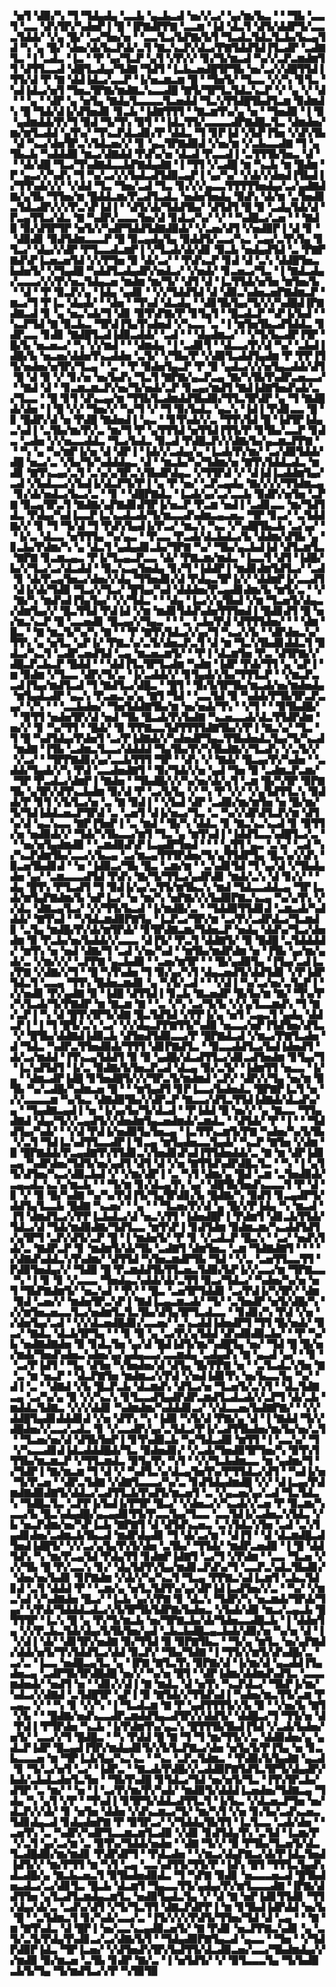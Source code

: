 ▝▅▜▝▟▉▞▚▝▜▝▜▟▄▟▄▝▃▃▙▝▄▃▙▃▟▝▅▞▞▃▞▝▄▞▆▞▙▃▝▝▝▜▙▝▃▃▜▝▃▃▝▟▚▜▛▞▚▟▅▛▐▝█▝▐▛▇▟▛▛▇▝▃▃▆▝▐▟▝▟▃▜▝▟▜▞▟▟▛▜▞▃▃▃▜▟▟▞▝▞▄▝█▞▝▃▞▜▅▞▅▝▝▃▃▜▃▞▙▛▇▞▙▜▝▜▃▟▃▜▟▃▜▃▙▞▙▃▄▜▟▝▚▝▄▝█▞▝▟▅▞▟▞▙▃▛▟▞▃▜▝▇▃▚▃▛▞▟▃▞▛▇▜▟▟▜▟▐▜▃▟▛▝▃▟▇▜▃▝▐▝▃▟▃▝▐▃▝▝▛▝▄▞▜▃▛▝▄▜▝▞▛▞▞▝▊▞▜▞▆▃▟▝▚▞▞▃▛▃▆▟▆▜▜▝▟▜▜▃▃▟▝▟█▜▃▟▄▞▜▟▇▝▜▟▜▝▐▃▙▃▅▟█▜▛▜▙▝▅▞▃▞▞▟█▜▜▟▐▜▜▞▟▝▛▝▇▝▟▟▐▟▃▞▃▃▛▝▐▞▅▃▆▃▆▝█▝▝▜▅▜▞▝▜▃▃▝▞▞▚▝▊▜▃▝▚▟▐▟▃▞▅▜▝▜▅▃▜▛▇▞▆▟▇▃▚▃▃▟█▝▇▜▞▜▛▜▃▜▟▃▚▃▛▝▞▝▄▝▞▝▟▝▝▝▄▝▝▟▛▝▄▝▅▜▄▝▇▟▄▜▃▃▃▃▜▃▅▟▟▝▜▃▚▜▜▟█▜▙▟▜▃▆▝▉▟▆▟▚▝█▝▜▟▞▟▐▞▟▜▅▟▊▝▊▃▙▝▐▟▇▜▜▜▝▝▇▃▆▜▚▞▄▝▅▝▝▜▅▟▉▝▐▝▉▝▄▟▆▟▟▞▛▞▜▝▉▟▝▜▞▜▚▝▉▜▝▝▐▟▃▜▜▞▃▃▃▃▟▛▇▟█▃▜▃▝▟▆▟▅▞▆▞▆▜▃▟▟▝▄▜▚▞▝▜▚▃▛▟▃▟▊▞▛▝▟▟▃▝▜▝▊▛▐▟▝▞▙▛▐▜▅▝▞▟▚▜▙▝▟▝▚▃▞▟▅▜▛▃▚▜▟▃▅▞▞▝▊▝▄▃▜▛▇▟▉▟▝▞▅▞▆▝▞▃▙▃▃▟▇▝▜▝▄▜▙▃▙▝▚▟▟▟▉▝▆▃▞▟▇▟▟▝▛▟▚▞▅▝▟▃▟▝▛▃▃▟▐▝▃▜▜▜▙▜▅▃▝▟▝▝▝▟▞▟█▝▜▃▞▜▚▟▇▟▃▃▙▛▇▟▄▟▇▝▐▝▜▜▝▞▃▟█▝▆▝▚▃▙▝▆▝█▟▆▝▛▝▄▃▞▞▚▟▚▝▜▝▚▞▃▞▞▞▙▟▃▟▜▟▉▃▄▛▐▝▄▞▚▞▝▞▟▞▞▟▅▟▐▜▙▟▐▞▜▜▚▟▞▞▞▝▞▟▟▝▜▃▝▜▅▞▃▟▝▜▃▝▊▞▞▞▄▃▃▜▜▜▜▜▅▟▄▞▃▞▄▟▇▟▇▞▄▜▙▝▜▜▅▞▆▝█▟▟▃▆▞▛▃▟▜▃▟▃▝▅▟▅▜▅▟▄▝▉▟▚▝▟▞▆▝▃▜▅▟▊▃▜▟▃▟▛▞▞▞▛▃▚▛▐▟▐▝▝▟▜▞▟▞▜▟▟▜▙▞▝▟▜▟▜▝█▝▉▝▃▟▄▜▟▞▟▝▛▃▄▜▜▃▞▟▃▝▇▝▚▟▛▞▃▃▃▜▅▞▟▝▊▟▃▞▚▞▝▞▝▝▚▟█▃▞▃▅▝▝▝▇▟▉▝▉▞▟▜▛▜▛▝▅▜▞▞▚▟▛▜▟▟▜▟▇▟▉▟▞▝▞▃▅▞▟▜▝▞▅▟▉▛▐▝▟▝▊▝▝▟▉▟▊▝▉▟▜▟▆▃▃▃▛▝█▝▉▃▄▟▄▜▄▝▉▟▟▜▞▃▃▞▚▃▝▃▄▞▃▜▚▜▄▝▊▜▃▞▝▟▄▞▞▟▛▝▛▜▃▃▟▃▆▛▐▝▞▜▃▟▞▟▞▟▊▝▉▃▙▝▅▟▄▟▜▟▝▃▝▛▇▛▇▟▚▛▐▃▅▃▅▜▟▝▞▞▛▜▅▝▉▝▟▞▃▞▝▝▛▟▚▃▛▝▊▟▝▟▝▃▚▝▟▟█▜▅▃▙▟▅▜▞▝▞▜▄▟█▝▚▟▟▜▃▟▄▟▛▞▅▟▃▞▝▞▅▟▞▝▊▃▅▃▞▜▃▝▐▝▇▟▃▟▄▞▃▃▃▞▞▞▛▞▅▃▜▟▄▃▅▝▆▟▆▝▆▞▜▞▝▟▜▝▟▝▐▃▜▜▟▞▅▜▅▝▆▜▅▞▙▝▝▟▝▝▛▝▉▃▛▞▄▝▐▟▄▝▄▟▊▝▝▞▞▜▟▟▜▟▝▟▝▟▉▃▚▟▅▃▅▛▇▟▆▃▛▝▆▃▞▜▝▛▐▃▝▟▄▟▞▝▝▟▅▝▝▜▚▟▝▟▃▟▄▝▝▟▊▜▙▜▄▞▜▞▞▞▚▟█▟▐▛▇▟▇▃▟▝▊▝▄▝▅▃▚▟▞▜▝▟▊▝▉▜▚▛▇▞▛▝▊▜▄▜▝▝█▃▟▃▛▝▚▛▐▞▙▟▝▝▚▃▛▜▟▝▇▝▉▃▙▃▝▜▛▟▐▜▄▜▚▟▅▟▝▞▚▃▃▝▃▝▐▝▆▜▅▜▙▃▟▜▟▟▃▝▊▟▛▃▃▝▊▟▊▝▇▟█▜▃▟▐▟▉▃▟▟▞▝▃▟▝▝▝▟▄▟▆▃▞▝▝▞▜▞▙▃▟▛▐▜▛▝█▞▙▝▅▃▅▃▞▝▚▝▞▞▆▟▝▝▝▟▆▟▄▝▐▝▃▟▊▜▝▝▟▃▃▞▛▞▟▝▚▞▝▃▙▟▐▟█▞▙▝▅▃▅▞▟▟▅▜▚▃▟▟▅▝▃▜▞▝▞▜▙▞▛▝▞▟▉▜▃▟▟▜▄▟▆▝▛▝▛▛▐▜▜▞▅▟▅▞▅▜▛▞▜▃▄▝▝▃▝▝▛▝▉▟▅▜▄▃▛▝▛▝▉▝▄▟▃▞▞▞▅▜▄▃▟▟▞▟▜▝█▝▟▝▉▝▞▝▊▞▅▝▅▞▙▟▚▝▜▃▜▝▇▛▇▞▄▃▛▃▄▝▇▞▚▜▙▜▚▟▛▃▅▃▃▞▝▝▇▟▝▟▝▝▊▃▆▃▆▃▛▞▅▞▜▞▅▟▞▃▛▝▊▃▄▞▆▟▜▝▇▟▐▟▇▜▅▟▚▟▞▃▞▜▃▃▝▝█▝▊▜▝▟▚▃▄▞▆▝▜▜▙▜▃▟▆▟▟▜▙▟▉▞▜▜▃▜▛▟▛▝▄▝▜▝▇▟█▟▞▟▅▝▐▝█▝▞▞▝▜▅▞▞▝▚▞▜▝▞▝▜▝▉▞▙▟▃▝▄▃▚▝▐▟▐▝▛▟▊▃▃▝█▝▊▝█▟▛▞▟▝▅▝▛▟█▝▇▟▅▟▐▝▄▃▝▝▊▜▚▟▞▞▃▝▜▜▚▜▟▝█▝▐▟▜▛▐▟▄▃▚▟▐▝▃▜▙▞▆▞▛▞▃▝▆▞▜▝▛▝▄▜▜▜▟▝▅▜▜▟▐▜▜▞▛▝▊▜▙▞▃▃▛▝▊▟▃▝▃▟▅▝▞▞▅▃▃▟▟▃▝▜▃▞▙▟▃▝▉▃▟▝▛▟█▃▛▞▞▟▇▞▙▞▄▃▆▃▛▛▇▝▝▝▚▝▄▝▚▞▆▛▐▞▅▝▟▝▟▛▐▝▐▟▞▞▃▟▄▞▄▝▐▃▟▞▛▞▆▞▝▃▞▟▉▜▟▟▞▟█▝▅▃▞▃▝▞▙▞▜▞▚▟▟▟▄▃▝▟▝▝▆▃▙▞▚▞▜▟▆▞▅▝▇▜▚▜▟▟▃▟▃▝▆▟▊▝▇▜▚▃▄▞▃▜▝▃▚▞▄▜▛▃▚▜▙▟▛▟▄▃▝▞▜▜▛▟▝▞▝▟▐▟▐▃▟▟▆▜▄▞▃▟▝▞▙▟▃▃▞▞▙▟▐▞▟▃▛▜▞▛▐▝▄▝▛▝▅▞▝▃▛▃▄▟▄▝▇▞▞▞▞▜▜▟▆▃▄▝▊▞▟▞▅▟▃▞▙▃▞▃▝▝▊▝▝▟█▛▇▟▃▝▐▃▟▞▄▞▃▞▃▃▙▝▉▟▛▞▅▜▅▝▃▛▇▝▉▃▄▜▛▃▜▝▇▟▇▞▄▛▇▟▊▟▜▛▐▞▅▃▛▝▛▃▆▝▅▟▐▝▃▟▊▃▃▝▆▞▜▟▜▟▃▝▛▟▄▞▚▟▐▃▃▛▐▃▚▃▟▃▟▞▜▞▆▃▃▟▚▟▆▃▄▃▅▃▝▜▛▝▊▃▞▝▃▜▟▟▇▞▞▝▊▝▜▝▜▞▟▝▜▝▛▟▚▜▄▟▐▞▛▃▞▝▆▃▚▝▚▃▝▞▚▟█▜▙▃▙▝▃▞▄▞▝▝▐▞▃▝▟▃▃▝▅▜▜▜▄▝▚▞▄▃▝▝▛▃▃▝▛▃▟▞▟▃▙▟▃▞▙▝▟▟▆▞▟▜▙▝▄▝▊▃▙▞▛▟▆▞▚▝▄▝▟▃▜▝▄▟▄▟▊▃▙▞▜▛▇▝▚▞▝▜▙▞▄▃▙▟▐▟▝▟▜▃▆▜▃▝▇▛▇▝▊▃▆▃▄▃▝▛▐▞▜▃▄▃▛▃▃▝▟▞▝▛▇▃▆▞▆▟▃▝▐▃▃▜▝▟▜▝▐▟█▞▙▞▞▜▃▞▃▞▟▃▟▟▝▝▉▃▚▃▄▜▅▟▄▝▊▞▜▝▐▟▟▛▐▝▆▟▊▟▆▜▟▜▃▞▝▃▟▝▊▝▟▞▛▃▄▜▅▃▞▟▅▞▞▟▄▝▜▜▅▟▊▞▟▝▛▟▄▃▜▛▐▞▞▝▟▟▆▛▐▞▃▃▟▜▝▟▐▞▟▞▜▟▉▝▜▃▞▞▜▃▞▝█▜▄▞▚▟▝▟▟▟▅▞▛▃▄▟▊▟▆▞▙▝▆▜▞▃▝▝▞▝▇▞▚▝▆▟▚▟▐▜▄▜▄▞▝▞▞▜▟▃▝▝▝▟▄▝▐▃▞▞▄▜▙▟▝▞▆▝▜▃▅▜▞▟▄▃▞▟▆▜▄▞▞▝█▃▜▜▟▝▛▟▐▟▝▞▆▝▆▟▊▜▟▟▚▟▅▜▜▜▅▟▐▝█▟▊▟▜▝█▝▅▞▆▃▚▃▛▝█▝▃▃▅▟▊▝█▃▄▞▞▜▄▃▝▝▝▃▝▃▙▞▛▟▝▟▜▜▜▟▅▞▝▝▝▟▆▝█▃▝▝▇▝▆▃▜▞▚▞▚▝▇▝▝▝▛▝▇▜▚▜▟▃▞▞▄▞▜▝▚▃▞▞▙▝▝▟▛▟▅▃▚▞▜▜▚▝▄▝▅▜▃▝▄▛▐▞▝▛▇▃▚▞▃▜▞▟▅▃▛▃▜▝▟▝▆▝▜▃▚▜▙▟▊▟▟▃▜▝▉▟▃▞▚▃▜▝▃▟▛▃▅▟▜▟▝▃▄▝▆▃▅▃▆▜▞▝▝▛▐▝▟▃▆▜▅▝▛▃▝▟▜▛▇▞▞▟█▃▛▃▙▃▛▝█▟▟▝▝▝▟▟▐▜▃▜▛▜▃▟▆▝▚▟▆▝▐▟▛▝▛▟▞▜▜▝▄▝▄▛▐▝▆▝▉▟▆▝▞▜▃▃▝▟▛▞▜▞▃▝▐▞▃▟▟▞▞▝▊▜▄▟▞▞▙▞▜▜▜▃▛▝▝▞▆▃▛▃▃▟▐▜▄▞▆▟▜▃▟▝▜▝▇▟▜▃▞▟█▃▝▝█▜▝▝▉▞▙▜▛▜▙▞▆▃▟▞▅▞▆▟▅▟▄▝▆▜▄▟▃▟▛▝▄▃▚▝▛▃▅▃▚▞▄▝▇▜▝▜▟▝▝▃▃▜▟▝▉▝▚▟▟▞▛▜▙▜▛▃▛▃▄▞▝▞▚▝▝▝▃▃▙▟▅▞▝▜▅▜▟▟▇▜▙▞▆▝▅▞▅▟▞▜▚▝▝▞▜▝▝▝▉▜▙▟█▞▝▝▉▜▜▝▅▟▅▜▛▞▟▝▅▟▝▜▙▝█▃▟▞▛▞▙▟▇▝▚▃▅▃▃▟▞▟▃▜▜▟▛▟▆▝▅▞▞▝▊▝▚▞▜▜▝▝█▟▞▝▉▝▛▛▇▃▃▜▟▜▜▜▜▟▇▜▙▞▞▛▐▝▇▃▚▞▝▜▃▝▜▝█▝▚▟▜▟▄▞▛▟▅▜▝▃▞▛▐▟▇▟▞▞▚▟▅▟▛▜▄▃▜▜▙▟▅▟▃▜▄▞▜▞▚▃▟▝▆▟▇▝▐▜▙▝▃▟▆▃▜▃▃▞▟▟▟▟▝▜▄▜▙▞▛▞▚▜▙▟▇▞▞▜▃▟▚▝▞▃▜▞▞▝▞▃▞▝▝▜▛▛▇▟▊▞▄▞▃▃▙▜▜▜▝▜▛▝▝▟▚▝▞▝▇▟▞▝█▃▄▞▛▞▚▟▅▝▝▃▟▟▞▜▄▟▞▞▚▝▛▟▝▃▃▟▅▟▇▜▝▝▉▞▜▟▞▞▅▝▄▟▝▜▅▝▉▝▃▟▆▃▛▃▆▞▝▜▛▝▛▃▟▃▞▟▆▛▐▝▇▟▅▝▝▜▙▟█▞▞▞▚▞▅▞▟▞▄▜▝▃▆▝█▞▚▜▛▝▉▛▇▜▙▝▄▜▛▞▟▜▚▃▙▟▆▝▉▞▟▝▛▝▃▞▙▜▄▝▞▝▚▝▛▝▞▞▝▞▄▜▟▜▜▃▚▝▉▟▟▞▛▝▊▜▝▞▙▜▃▞▅▝▃▝▇▝▉▟▐▝▝▞▙▟▝▟▛▝▃▟▉▞▆▞▆▜▅▝▅▝█▞▆▞▜▞▜▟▐▟▟▃▅▃▛▜▛▟▝▃▝▃▅▜▝▟▐▞▅▃▞▜▃▝▃▝▚▞▞▟▛▟▜▃▛▞▆▝▟▜▚▞▟▝▄▃▚▃▃▝▇▛▐▜▅▛▐▝▃▝▆▟▝▝█▞▚▝▟▟▃▝▊▝▇▃▚▃▚▃▟▝▊▝▉▜▜▞▅▝▅▟▉▟▞▞▝▜▟▞▚▜▙▃▃▞▆▜▝▜▃▝▄▝▆▜▚▟▐▝▐▟▟▜▃▃▚▟█▜▃▞▃▝▝▝▅▞▅▜▄▟▆▟▉▝▝▃▆▟▉▟▚▛▐▃▄▟▛▜▅▟▝▝▝▝▄▜▜▝▄▃▝▃▚▞▝▃▟▝▚▞▚▃▛▟▆▜▙▞▃▃▞▞▙▃▄▝▃▞▆▃▄▜▜▜▛▟▅▞▜▞▄▜▜▟▛▜▄▝█▃▚▞▞▟▚▝▉▃▅▜▙▟▊▟▝▝▅▝▐▟▉▃▞▜▙▝█▃▝▃▆▞▆▝▝▃▚▟▊▜▟▝▜▝▄▞▟▝▞▜▙▟▄▟▅▝▄▞▝▃▆▃▃▃▟▜▟▝▛▟▚▝▇▞▜▞▜▜▃▞▄▟▛▟▊▝▆▟▞▃▚▝▟▝▊▞▞▝▝▟▄▝█▜▚▝▛▜▃▟▜▝▜▝▉▟▐▞▄▞▃▜▜▞▆▜▙▃▚▝▆▟▝▜▟▃▃▟▟▃▄▝▜▛▐▃▟▞▆▜▄▛▇▟▆▞▙▝▅▛▐▃▞▝▅▝▆▞▚▝▅▛▇▞▞▞▙▟▉▛▇▃▚▃▄▝▚▞▄▜▚▝▞▞▟▃▝▟▇▃▄▜▃▞▝▞▞▜▜▞▙▃▟▝▐▞▆▟█▞▃▝▝▜▟▟▉▜▜▟▊▟▝▃▆▃▟▞▚▟▟▟▞▝▇▜▚▟▝▝▚▜▟▃▆▟▉▛▇▜▄▝▐▃▛▃▞▜▛▞▆▝▃▞▛▞▃▟▛▟▃▞▜▃▆▟▊▝▃▜▄▝▆▟█▞▛▞▟▞▆▜▛▟▞▝▊▜▛▟▇▃▆▞▜▟▅▃▛▝▅▟▄▝▟▟▚▞▜▃▞▟▅▟▆▝▉▝▛▃▙▞▅▞▙▟▟▞▞▃▃▃▝▟▐▜▞▝▛▃▜▝▟▟▇▜▞▝▉▝█▟█▝▃▜▟▟▟▟▞▝▆▜▚▝▅▝▅▟▝▟▇▞▜▝▃▟▝▞▅▞▚▟▝▝▆▜▙▞▆▟▛▟▆▝▅▝▐▜▙▝▄▞▆▞▄▟▞▃▝▞▆▞▞▞▝▃▛▛▇▝▄▃▙▟▉▝▝▃▅▞▆▜▛▝▝▝█▞▄▟▉▜▄▝▐▜▄▞▃▟▐▃▞▛▇▝▞▟▇▞▞▜▝▝█▝▚▜▚▟▅▝▜▝▉▞▄▞▚▜▝▟▄▃▅▟▜▞▟▟▜▟▊▝▞▛▐▟▛▜▟▃▜▝▃▃▄▝▜▜▚▝█▟▅▃▆▟▊▝▄▝▚▜▞▃▟▝▝▝▞▟▐▝▚▞▃▞▅▞▃▜▄▛▐▝▞▞▅▟▊▝▛▞▄▟▇▝▉▝▐▟█▝▟▜▜▟▐▝▊▃▙▝▇▃▅▟▛▝█▞▙▞▆▝▇▞▝▜▚▞▛▞▚▜▃▟▞▜▞▛▇▟▛▝▆▝▇▃▆▝▇▝▝▃▝▞▚▝▃▞▜▞▙▝▞▞▄▜▃▃▆▟▚▝▜▝▇▞▃▛▐▝▚▝▟▝█▜▚▜▛▜▞▟▇▝█▃▜▟▜▟▝▞▛▛▐▞▄▝▅▜▝▃▄▃▜▝▄▟▄▝▟▟▃▛▐▝▐▝▜▝█▜▞▃▚▝▃▞▝▞▞▟▄▃▛▛▇▜▜▞▚▟▉▝▅▃▃▞▅▛▐▜▟▜▅▞▟▜▃▝▞▝█▜▙▞▟▟▇▟▐▟▉▃▙▝▟▜▅▟▜▟▉▃▃▞▛▝█▛▇▟▃▟▝▞▆▃▞▛▇▜▃▟▅▝▟▝▜▟▃▝▚▟▛▃▜▜▅▟▉▟▞▜▜▜▝▟▊▛▇▟▜▃▝▝▉▃▃▟▟▜▃▞▙▟▐▟▅▟▜▝▟▞▃▞▆▟▟▝▐▜▚▃▄▜▟▟▜▝▉▝▉▝▄▟█▞▟▃▟▜▜▃▞▟▊▃▟▜▅▟▆▝▊▜▄▞▜▝▐▃▚▟▜▟▜▝▐▞▃▝▉▟▇▞▙▜▅▃▛▃▟▝▟▃▄▝▉▞▃▜▞▝▐▟▆▜▜▝▅▃▃▝▐▞▄▝▝▟▆▃▟▛▐▟█▝▊▜▅▟█▜▞▞▞▜▛▃▜▞▆▟▆▟▝▃▛▞▝▟▛▞▞▜▄▝▅▞▆▝▉▜▙▝▚▞▃▟█▞▚▟▆▃▅▝█▝▝▝▆▜▄▟▜▝▊▛▐▃▃▞▙▟▅▟▃▝█▛▇▛▐▃▜▝▅▝▞▞▃▃▃▃▆▝▚▞▙▃▝▟▇▟▉▜▙▞▞▟▛▃▛▝▇▃▃▞▟▜▃▜▜▟▐▟▇▟▞▟▃▟▚▞▄▝▝▜▄▟▇▃▄▟▐▝▅▝▐▞▄▞▙▞▜▞▟▃▟▝▝▛▐▟▟▝█▝▅▞▞▝▄▝▇▃▃▝▜▜▄▟▇▟▝▟▄▞▜▞▞▃▄▟▜▞▞▟▅▟▆▜▄▃▅▟▆▟▞▃▆▟▃▝▝▟▜▟▞▝▛▝▐▝▝▝▜▟▟▜▄▞▚▟▞▝▝▞▟▝▛▟▐▞▅▟▉▜▄▜▅▃▄▝▐▃▜▜▚▃▆▜▞▛▇▝▚▟▅▞▚▞▙▜▙▝▞▃▜▝▜▟▐▃▚▟▜▜▃▃▟▛▐▝▊▃▄▝▆▜▄▟▅▃▃▜▄▟▞▝▚▃▛▝▇▜▅▝▞▟▆▝▉▝█▛▇▟▟▞▛▃▄▟▇▜▚▜▜▟▊▃▚▜▅▟▊▟▚▟▐▜▜▟▅▟▟▞▃▝▇▝▆▝▟▛▐▟▊▃▄▝▚▟▛▟▅▞▜▟▜▞▅▞▄▟▜▝▟▜▝▟▝▞▅▝▇▜▜▟▚▟▛▟█▃▜▃▝▝▚▝▐▝▄▜▜▞▟▜▅▞▚▃▞▟▉▃▙▟▝▞▝▞▆▞▟▛▐▝▃▝▚▜▝▟▆▞▄▝█▟▝▃▆▝▃▜▅▟▉▟▞▃▄▃▟▃▚▃▚▞▆▃▙▝▝▝▜▞▆▝▊▞▟▃▄▜▚▝▄▞▝▟█▜▙▜▅▟▚▃▃▃▜▝▛▝▟▝▊▝▞▝▉▝█▞▚▟▇▝▚▞▚▞▛▟▐▜▞▜▄▜▛▟▊▞▙▝█▟▇▞▚▝▉▟▜▝▊▃▄▟▛▜▞▟▟▜▄▜▃▃▙▝█▟▇▝▚▃▅▞▝▝▄▝▝▝▜▃▅▞▛▞▟▝▄▝█▞▞▛▐▟▄▝▚▝▆▃▟▝▐▜▝▟▆▟▜▃▞▞▛▛▐▃▙▟▃▞▟▝▅▃▚▜▜▝▐▟▅▟█▛▐▝▛▟▆▜▝▟▊▃▙▜▜▟▞▜▟▃▞▟▝▜▟▞▆▟▉▟▇▞▜▟▜▃▃▝▆▜▚▛▐▝▊▟▜▟▆▝▉▟▆▃▆▞▚▃▟▟▜▟▜▞▄▜▛▜▝▃▛▞▟▜▞▃▛▝█▝▐▝▆▟▅▜▞▝▛▝▊▝▞▃▟▃▛▝█▃▚▝▝▃▞▝▅▟▚▜▟▞▃▝▇▟▛▃▛▝▊▝▆▟▆▜▞▟▞▜▙▝▃▟▇▜▝▟▆▜▅▃▝▃▆▝▜▟▇▟▇▜▝▝▝▝▞▟▇▟▚▟▟▃▚▜▚▟▆▞▝▟▜▜▟▝▚▜▅▃▆▟▛▜▙▝▜▟▝▝▞▃▝▃▅▜▜▃▃▜▜▝▛▟▉▜▅▟▄▞▞▝▜▟▉▝█▝▛▃▆▟▟▜▙▜▜▃▅▃▜▟▉▞▙▛▐▞▞▃▃▞▆▝▜▛▇▃▃▝▚▝▐▝▊▝▊▝▞▃▃▃▝▜▅▟▄▃▚▟▟▞▟▞▃▜▜▝▉▃▞▜▟▃▞▝▚▟▅▞▚▞▅▝▅▜▝▜▙▛▇▟▆▜▞▝▅▃▚▟▝▝▛▞▝▝█▃▝▃▅▜▛▜▟▟▊▝▃▞▛▟▐▞▚▜▛▞▝▟▆▝▉▟▝▃▅▞▞▝▆▟▅▜▛▃▚▛▐▝▇▟▐▃▄▃▆▃▟▞▝▜▞▝▃▜▅▟▛▝▅▜▞▟█▞▚▝▞▞▆▜▅▃▅▃▃▜▃▞▅▟▆▜▃▜▃▜▙▞▟▜▄▜▛▜▃▟▃▃▝▝▊▟▊▞▚▝▛▟▝▞▅▝▞▟▅▜▄▞▃▟▝▝▞▞▟▃▅▟█▟▊▞▃▃▅▞▝▃▚▃▟▟▐▟▅▟▛▜▝▜▜▝█▞▅▟▞▝▉▃▞▝▇▟▃▝▟▃▙▜▛▜▄▝▝▝▊▝▉▝▄▝▃▞▛▞▄▜▟▟▝▟▚▟▉▟▉▃▙▞▝▝▛▝▚▞▙▝▅▟▇▟▇▟▅▝▉▝▊▟▃▜▅▝▄▞▟▝█▟▐▟▜▞▆▞▚▟█▜▄▝▅▞▝▜▟▝█▝█▞▅▞▆▟▞▜▅▟▚▟▅▃▚▟▅▞▄▞▄▟▄▃▃▞▃▃▆▟▄▝▃▟▄▟▚▝▇▝▄▃▟▝▄▞▝▝▊▝▝▃▞▛▐▟▜▝▝▜▄▝▟▜▅▝▚▜▅▟▅▞▟▝▟▜▄▝█▞▛▛▇▝▅▝▝▃▜▃▟▃▚▜▅▝▇▝▃▝▆▝▅▃▛▝▝▟▃▛▇▜▅▝▆▟▆▃▞▞▛▟▝▞▅▟▐▟▊▜▚▝▅▞▙▃▃▜▄▝▚▞▝▟▐▝▃▝▝▟▇▟▝▞▙▝█▃▛▃▙▝▟▃▆▟▚▝▟▜▃▞▅▝▜▃▅▜▞▃▚▜▝▝▟▃▜▟▇▃▄▝▃▞▚▞▄▝▉▝▞▞▚▃▚▝▊▜▃▃▟▜▄▟▛▟▛▃▆▟▜▃▟▃▟▞▞▃▛▜▝▟▞▃▙▝▆▟▟▃▜▟▇▃▝▞▞▞▟▟▊▝▚▟▆▟▆▞▚▟▟▟▊▃▞▝▞▟▃▃▅▞▙▟▇▛▇▞▝▝▞▞▟▟█▜▄▟▊▟▟▟▊▟▝▞▅▝▟▜▚▝▚▝▐▟▉▝▚▜▞▟▝▛▇▞▄▝▟▝▐▝▇▟▟▝▜▞▞▟█▟▅▞▞▃▃▞▃▟▃▝▊▝▞▃▃▟▛▞▄▞▃▜▟▃▞▛▐▞▃▟▜▜▙▟▅▞▆▞▙▞▅▞▃▜▝▝▜▃▅▞▅▞▟▝▟▜▙▜▅▛▐▝▊▜▚▟▉▃▙▝▚▞▜▟▃▟▉▝▆▜▜▝▐▝▃▃▚▞▝▜▝▞▚▃▃▟▊▟▐▟▃▟▟▟█▟▞▜▃▝▉▟▅▟▊▞▝▞▃▟▞▜▅▟▉▜▛▜▅▞▚▝▉▜▚▜▜▜▙▞▆▃▆▃▛▝▞▜▜▃▆▟▃▝▉▜▄▜▚▝▚▜▝▝▞▞▜▃▙▟▆▃▃▝▆▝▄▟▆▞▜▝▞▜▟▛▐▝▇▞▆▃▆▝▜▝▟▝▞▝▚▟▜▃▚▞▟▃▄▜▅▜▚▞▛▜▜▟▃▞▟▜▝▝▚▟▐▞▅▝▜▞▛▃▅▝▝▟▛▃▜▟▇▝▞▟▇▜▃▃▃▞▚▞▃▝▊▟▜▟▄▟▆▟█▝▞▞▝▟▐▃▄▞▛▟▆▟▇▟▉▟▇▜▞▟▟▃▞▃▟▜▜▃▙▜▚▟▜▞▆▃▅▜▝▃▝▞▄▃▅▞▄▞▃▟▝▜▃▜▟▃▚▝▜▟█▃▜▃▝▃▛▛▐▞▙▟▐▞▛▜▛▝█▃▞▝▞▟▅▃▞▞▚▃▟▞▞▃▅▝▛▝▉▃▆▞▚▃▃▞▙▝█▃▚▟▄▟█▞▄▃▄▟▊▜▜▞▛▃▃▜▄▞▜▃▃▝▃▃▜▟▐▞▃▟▅▃▚▜▟▃▝▞▙▝▅▃▛▟▆▞▅▞▚▛▐▃▙▝▇▛▇▜▝▟▝▟▜▟▚▃▅▃▝▃▚▜▟▃▚▜▅▝▃▟▝▃▚▜▄▟▊▟▅▞▃▟▆▃▙▜▙▃▟▝▆▟▛▟▄▟▊▝▜▝▟▞▃▞▆▝▝▟▐▜▝▝▟▝▟▃▆▟█▃▟▜▅▟▐▟█▜▞▝▞▞▃▞▄▜▄▜▚▜▞▟▅▝▃▜▙▞▝▜▜▟▞▝▆▟▛▃▅▟▉▝▐▝█▝▟▟▜▟▚▝▚▝▆▞▛▃▄▜▟▝▛▟▄▜▜▝▊▟▆▛▐▟▇▜▝▃▞▜▝▞▛▟▆▝▝▃▃▝▜▃▅▝▞▞▞▜▙▝█▝▛▞▃▃▚▝▊▞▝▟▄▜▟▜▚▜▄▞▆▟▊▃▛▟▚▞▜▝▃▃▛▃▚▟▃▜▙▟▊▞▝▟▅▞▅▞▙▟▊▝▊▛▇▟▆▝▞▟▞▞▚▞▚▃▜▝▜▃▄▝▛▛▇▃▚▟▐▃▆▜▝▃▙▃▜▟▊▟▝▃▜▝▟▟▟▝▛▝▝▃▆▞▄▝▅▜▃▜▟▜▚▞▄▞▟▛▐▟▐▃▟▜▅▞▞▃▝▝▚▞▝▞▆▃▚▟▝▞▚▟▇▟▅▝█▃▞▝▐▃▙▝▄▞▞▛▇▝▊▝▟▃▚▝▜▟▛▞▚▝▅▃▆▟▞▜▛▟▞▜▄▞▝▞▛▟▞▜▟▟▟▃▟▃▞▞▙▜▛▜▙▜▟▛▇▞▙▟▅▃▝▞▙▟▞▟▉▝▆▃▞▃▄▃▙▝█▜▜▜▛▝▐▃▚▝█▝▄▝▛▞▜▞▆▃▙▝▅▞▜▛▇▃▙▞▟▞▜▟▅▃▃▟█▃▙▝▐▝▟▟▅▜▄▝▞▞▛▃▙▃▜▟▞▟▄▞▙▜▙▜▅▞▄▟▝▃▙▃▙▟█▃▄▃▙▟▞▟▉▞▅▝▚▞▅▝▟▝▐▝▞▟▐▝▟▞▝▟▊▜▛▞▅▟▇▝▉▞▜▜▟▝▉▝▉▛▇▜▙▃▝▝▜▞▄▝▆▜▃▝▅▞▄▛▇▟▞▟▟▞▅▜▞▜▚▜▟▟▜▃▞▟▟▝▉▃▛▞▝▜▙▞▜▟▇▝▐▝▜▜▞▞▆▜▞▟▚▟█▞▃▝▃▞▃▝▐▃▃▝▅▟█▃▄▜▃▝▄▝▐▛▇▝▇▜▃▜▚▝▉▛▇▞▟▝▐▞▆▞▟▝▄▃▟▟▐▜▄▟▅▃▄▝▃▟▛▜▙▜▛▟█▟█▝▅▞▞▝▚▞▅▝█▜▝▝▟▛▐▟▆▞▟▟▆▟▚▟▜▃▝▃▃▃▆▟▅▟▞▝▅▟▜▝▅▝▝▟▊▞▞▟▐▝▇▝▆▟▃▝▟▝▅▜▚▝▚▃▛▟▃▞▝▜▙▛▐▞▆▞▚▟▃▞▞▟▇▟▝▃▜▟█▜▛▝▄▛▐▝▉▝▇▜▟▞▞▜▜▟▚▟▐▝▚▟▅▞▆▃▜▜▞▃▆▝▛▃▄▃▝▞▝▝▚▝▊▝▞▞▚▝▐▝▜▃▟▃▆▝▇▝▛▝▄▟▜▜▜▜▞▞▙▝▉▝▝▞▅▞▙▝▇▜▝▞▙▝▝▝█▟▇▞▅▟▚▃▃▟▛▃▆▟▟▜▄▃▟▜▛▞▞▟▟▜▞▝▟▟█▃▞▜▝▜▜▞▅▝▟▝▛▟▐▝▛▜▛▟▅▝▚▃▙▝▐▞▛▟▆▜▚▞▄▃▚▝█▜▜▜▙▜▙▟▐▜▟▝▞▃▟▞▙▟▅▞▅▜▞▝▃▃▞▞▜▝█▟█▃▝▝▚▝▛▟▟▝█▝▇▝▜▝▜▝▆▞▜▜▞▞▃▝▟▟▉▟▅▞▄▝▄▟▃▛▐▟▛▝█▃▄▟▐▜▛▞▆▟▄▟▊▜▞▞▙▜▃▛▇▃▞▟▅▝▅▜▄▜▞▛▐▜▄▝▅▝▊▃▙▃▃▃▅▝▆▝▜▛▐▃▙▜▄▞▚▃▚▃▝▝▚▃▝▃▛▃▜▟▆▃▝▝▛▟▉▞▙▜▄▟▇▝▄▃▟▝▊▝▜▞▃▞▅▜▝▃▞▝▐▟▛▃▝▝▇▃▟▞▛▟█▞▞▃▟▟▉▛▇▜▟▜▃▜▛▜▞▟▄▟▛▞▙▟▞▃▙▟▃▟▅▜▃▜▅▝▝▜▙▜▚▟█▝▊▜▟▃▞▜▟▝▅▞▅▜▞▜▃▝▐▜▚▜▛▃▙▞▟▜▛▝▃▝▆▞▝▝▅▝▐▝▃▞▛▞▆▞▛▞▚▟▞▝▆▟▉▜▞▟▟▟▐▃▅▟▅▞▜▟▇▃▄▝▜▟▄▝▚▝▄▜▝▞▛▝▝▜▚▟▐▝▊▜▛▜▞▟▟▃▟▜▜▃▜▝▐▞▙▃▝▞▟▃▅▃▛▜▅▝▅▞▟▃▛▞▞▟▞▝▊▝▅▜▅▝▟▟▅▝▞▟▚▃▆▃▞▜▞▝▆▞▚▜▝▞▅▝▊▞▙▞▃▟▚▃▅▃▜▟▊▟▄▃▟▝▊▟▄▟▅▛▇▝▛▝▉▜▛▃▞▝▞▜▟▟▄▜▙▜▜▝▐▃▜▃▃▝▃▟▞▟▅▝▝▃▅▜▚▝▃▝▚▟▛▞▚▟▛▜▃▃▆▃▆▜▃▟▉▝▞▟▊▝▊▟▜▟▄▜▚▝▃▜▟▝▐▃▆▞▛▝▞▃▜▝▄▞▃▞▆▝▃▝▉▜▚▞▜▟▟▞▅▟▅▝▝▟▇▝▜▞▞▝▉▝▛▜▙▞▜▃▅▜▞▟▃▜▃▟█▟▉▞▆▞▆▟▊▝▛▟▛▟▛▜▝▝▛▟▃▟▅▝▝▞▆▃▞▟▄▛▇▃▞▟▞▛▐▟▃▜▅▟▐▟▜▞▞▝▆▞▛▜▜▝▆▝▚▜▝▃▄▝▃▃▚▟▜▜▞▜▜▞▛▝▐▟▚▝█▜▝▜▜▜▃▜▄▟▚▟▃▟█▞▄▝▇▃▙▃▅▃▜▝▉▜▙▟▅▟▉▟▃▝▜▝▚▛▇▝▉▟▊▝▅▃▃▃▅▃▟▝█▜▙▟▅▃▟▃▞▃▞▟▊▜▃▝█▃▙▝▟▃▆▜▝▜▄▃▃▜▜▞▄▟▄▞▛▞▆▜▃▃▃▟▇▝▐▛▇▞▟▟▜▜▅▝▄▜▃▟▜▃▆▟▄▃▆▜▃▝▅▟▉▜▄▟▃▜▄▝▞▝▟▝▇▝▅▛▐▟▊▜▜▟▊▝▜▜▞▟▄▞▟▞▃▝▃▟▚▞▟▜▝▞▜▞▜▃▜▜▝▟▇▃▛▟▛▛▐▝▆▝▊▜▙▟▐▟▛▟▟▝▅▞▙▝█▝▝▃▜▟▆▃▜▝▊▞▚▟▞▃▃▞▃▝▐▜▞▞▞▞▛▟▜▞▜▜▅▞▜▟▝▟▝▃▄▝▝▝▇▝▆▝▇▜▚▟▃▝▟▝█▛▐▝▅▞▃▃▚▃▄▟▉▃▅▜▞▝▇▝▛▟▊▝▅▃▛▛▇▃▚▟▊▝▄▝▃▜▞▃▜▞▛▟▄▜▚▟▊▃▞▃▞▟▇▞▙▜▝▝▜▟▄▟▉▛▇▜▄▃▟▝▄▃▃▝▝▜▅▝▝▞▜▟▛▟▉▛▐▟▃▝▜▛▐▃▅▞▝▞▟▜▅▟▚▜▛▞▙▟▜▜▞▟▃▟▉▃▅▞▃▃▞▜▙▟▆▟▄▞▞▞▆▟▉▝▉▞▆▃▅▝▃▜▙▝▊▟▛▝▇▞▃▝▐▝▅▜▟▜▞▝▞▝▉▜▃▃▃▜▄▝▜▞▙▟▉▃▙▜▞▜▄▝▜▞▆▟▜▃▞▞▛▝▚▜▉▜▉
